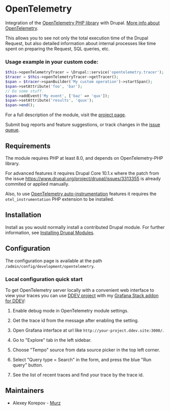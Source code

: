 # OpenTelemetry

Integration of the [OpenTelemetry PHP library](https://github.com/open-telemetry/opentelemetry-php)
 with Drupal. [More info about OpenTelemetry](https://opentelemetry.io/).

This allows you to see not only the total execution time of the Drupal Request,
but also detailed information about internal processes like time spent on
preparing the Request, SQL  queries, etc.

### Usage example in your custom code:

```php
$this->openTelemetryTracer = \Drupal::service('opentelemetry.tracer');
$tracer = $this->openTelemetryTracer->getTracer();
$span = $tracer->spanBuilder('My custom operation')->startSpan();
$span->setAttribute('foo', 'bar');
// Do some stuff.
$span->addEvent('My event', ['baz' => 'qux']);
$span->setAttribute('results', 'quux');
$span->end();
```

For a full description of the module, visit the
[project page](https://www.drupal.org/project/opentelemetry).

Submit bug reports and feature suggestions, or track changes in the
[issue queue](https://www.drupal.org/project/issues/opentelemetry).


## Requirements

The module requires PHP at least 8.0, and depends on OpenTelemetry-PHP library.

For advanced features it requires Drupal Core 10.1.x where the patch from the
issue https://www.drupal.org/project/drupal/issues/3313355 is already commited
or applied manually.

Also, to use [OpenTelemetry auto-instrumentation](https://github.com/open-telemetry/opentelemetry-php-instrumentation)
features it requires the `otel_instrumentation` PHP extension to be installed.


## Installation

Install as you would normally install a contributed Drupal module. For further
information, see
[Installing Drupal Modules](https://www.drupal.org/docs/extending-drupal/installing-drupal-modules).


## Configuration

The configuration page is available at the path
`/admin/config/development/opentelemetry`.


### Local configuration quick start

To get OpenTelemetry server locally with a convenient web interface to view your
traces you can use [DDEV project](https://ddev.readthedocs.io/) with my
[Grafana Stack addon for DDEV](https://github.com/MurzNN/ddev-grafana):

1. Enable debug mode in OpenTelemetry module settings.

2. Get the trace id from the message after enabling the setting.

3. Open Grafana interface at url like `http://your-project.ddev.site:3000/`.

4. Go to "Explore" tab in the left sidebar.

5. Choose "Tempo" source from data source picker in the top left corner.

6. Select "Query type = Search" in the form, and press the blue "Run query"
button.

7. See the list of recent traces and find your trace by the trace id.


## Maintainers

- Alexey Korepov - [Murz](https://www.drupal.org/u/murz)
